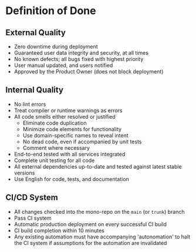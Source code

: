 # Definition of Done

## External Quality

- Zero downtime during deployment
- Guaranteed user data integrity and security, at all times
- No known defects; all bugs fixed with highest priority
- User manual updated, and users notified
- Approved by the Product Owner (does not block deployment)

## Internal Quality

- No lint errors
- Treat compiler or runtime warnings as errors
- All code smells either resolved or justified
  - Eliminate code duplication
  - Minimize code elements for functionality
  - Use domain-specific names to reveal intent
  - No dead code, even if accompanied by unit tests
  - Comment where necessary
- End-to-end tested with all services integrated
- Complete unit testing for all code
- All external dependencies up-to-date and tested against latest stable versions
- Use English for code, tests, and documentation

## CI/CD System

- All changes checked into the mono-repo on the `main` (or `trunk`) branch
- Pass CI system
- Automatic production deployment on every successful CI build
- CI build completion within 10 minutes
- Any existing automation must have accompanying 'autonomation' to halt the CI system if assumptions for the automation are invalidated
